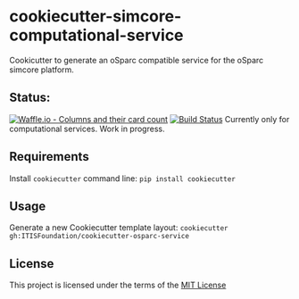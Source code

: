 cookiecutter-simcore-computational-service
==========================================

Cookicutter to generate an oSparc compatible service for the oSparc simcore platform.

Status:
-------
[![Waffle.io - Columns and their card count](https://badge.waffle.io/ITISFoundation/osparc-simcore.svg?columns=all)](https://waffle.io/ITISFoundation/osparc-simcore)
[![Build Status](https://travis-ci.org/ITISFoundation/cookiecutter-osparc-service.svg?branch=master)](https://travis-ci.org/ITISFoundation/cookiecutter-osparc-service)
Currently only for computational services. Work in progress.


Requirements
------------
Install `cookiecutter` command line: `pip install cookiecutter`

Usage
-----
Generate a new Cookiecutter template layout: `cookiecutter gh:ITISFoundation/cookiecutter-osparc-service`

License
-------
This project is licensed under the terms of the [MIT License](/LICENSE)
